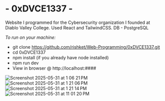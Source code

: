 # - 0xDVCE1337 - #

Website I programmed for the Cybersecurity organization I founded at Diablo Valley College. 
Used React and TailwindCSS. 
DB - PostgreSQL

*To run on your machine:*
- git clone https://github.com/rishket/Web-Programming/0xDVCE1337.git
- cd 0xDVCE1337
- npm install (if you already have node installed)
- npm run dev
- View in browser @ http://localhost:####

![Screenshot 2025-05-31 at 1 06 21 PM](https://github.com/user-attachments/assets/42c265ab-d35c-44dd-86d6-bf9b7249e12f)
![Screenshot 2025-05-31 at 1 21 06 PM](https://github.com/user-attachments/assets/401c7005-a1d9-4a0e-9cbf-0bb754ae5333)
![Screenshot 2025-05-31 at 1 21 14 PM](https://github.com/user-attachments/assets/42bf8244-7dee-45f5-8ab7-a7a72560e08f)
![Screenshot 2025-05-31 at 11 01 20 PM](https://github.com/user-attachments/assets/d7cf7743-f8bb-40cb-a697-28e2b853f112)

